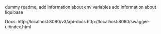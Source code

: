 dummy readme,
add information about env variables
add information about liquibase

Docs:
http://localhost:8080/v3/api-docs
http://localhost:8080/swagger-ui/index.html